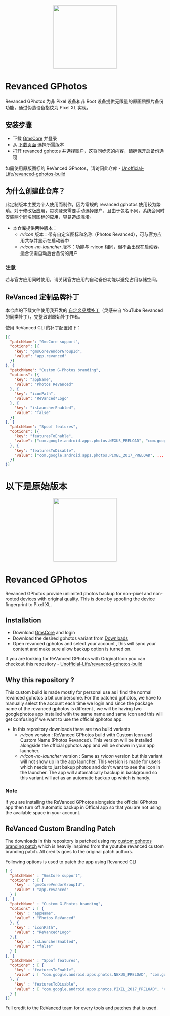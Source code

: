 <p align="center">
  <img width="200" height="auto" src="https://github.com/athuld/revanced-gphotos/blob/main/google-photos-revanced.png" />
</p>

# Revanced GPhotos
Revanced GPhotos 为非 Pixel 设备和非 Root 设备提供无限量的原画质照片备份功能，通过伪造设备指纹为 Pixel XL 实现。

## 安装步骤
* 下载 [GmsCore](https://github.com/ReVanced/GmsCore/releases) 并登录
* 从 [下载页面](https://github.com/athuld/revanced-gphotos/releases) 选择所需版本
* 打开 revanced gphotos 并选择账户，这将同步您的内容，请确保开启备份选项

如需使用原版图标的 ReVanced GPhotos，请访问此仓库 - [Unofficial-Life/revanced-gphotos-build](https://github.com/Unofficial-Life/revanced-gphotos-build)

## 为什么创建此仓库？
此定制版本主要为个人使用而制作，因为常规的 revanced gphotos 使用较为繁琐。对于修改版应用，每次登录需要手动选择账户，且由于包名不同，系统会同时安装两个同名同图标的应用，容易造成混淆。

* 本仓库提供两种版本：
  * *rvicon* 版本：带有自定义图标和名称（Photos Revanced），可与官方应用共存并显示在启动器中
  * *rvicon-no-launcher* 版本：功能与 rvicon 相同，但不会出现在启动器。适合仅需自动后台备份的用户

### 注意
若与官方应用同时使用，请关闭官方应用的自动备份功能以避免占用存储空间。

## ReVanced 定制品牌补丁
本仓库的下载文件使用我开发的 [自定义品牌补丁](https://github.com/athuld/revanced-patches/commit/3c561c939d2cce8f89ac26a2a1f240eea9019ce8)（灵感来自 YouTube Revanced 的同类补丁），完整致谢原始补丁作者。

使用 ReVanced CLI 的补丁配置如下：
```json
[{
  "patchName": "GmsCore support",
  "options": [{
    "key": "gmsCoreVendorGroupId",
    "value": "app.revanced"
  }]
}, {
  "patchName": "Custom G-Photos branding",
  "options": [{
    "key": "appName",
    "value": "Photos ReVanced"
  }, {
    "key": "iconPath",
    "value": "ReVanced*Logo"
  }, {
    "key": "isLauncherEnabled",
    "value": "false"
  }]
}, {
  "patchName": "Spoof features",
  "options": [{
    "key": "featuresToEnable",
    "value": ["com.google.android.apps.photos.NEXUS_PRELOAD", "com.google.android.apps.photos.nexus_preload"]
  }, {
    "key": "featuresToDisable",
    "value": ["com.google.android.apps.photos.PIXEL_2017_PRELOAD", ...（完整列表见原版）]
  }]
}]
```
# 以下是原始版本

<p align="center">
  <img width="200" height="auto" src="https://github.com/athuld/revanced-gphotos/blob/main/google-photos-revanced.png" />
</p>

# Revanced GPhotos
Revanced GPhotos provide unlimited photos backup for non-pixel and non-rooted devices with original quality. This is done by spoofing the device fingerprint to Pixel XL.

## Installation
* Download [GmsCore](https://github.com/ReVanced/GmsCore/releases) and login
* Download the desired gphotos variant from [Downloads](https://github.com/athuld/revanced-gphotos/releases)
* Open revanced gphotos and select your account , this will sync your content and make sure allow backup option is turned on.

If you are looking for ReVanced GPhotos with Original Icon you can checkout this repository - [Unofficial-Life/revanced-gphotos-build](https://github.com/Unofficial-Life/revanced-gphotos-build)


## Why this repository ?
This custom build is made mostly for personal use as i find the normal revanced gphotos a bit cumbersome. For the patched gphotos, we have to manually select the account each time we login and since the package name of the revanced gphotos is different , we will be having two googlephotos app installed with the same name and same icon and this will get confusing if we want to use the official gphotos app.
* In this repository downloads there are two build variants
  * *rvicon* version : ReVanced GPhotos build with Custom Icon and Custom Name (Photos Revanced). This version will be installed alongside the official gphotos app and will be shown in your app launcher.
  * *rvicon-no-launcher* version : Same as *rvicon* version but this variant will not show up in the app launcher. This version is made for users which needs to just bakup photos and don't want to see the icon in the launcher. The app will automatically backup in background so this variant will act as an automatic backup up which is handy.

 ### Note
 If you are installing the ReVanced GPhotos alongside the official GPhotos app then turn off automatic backup in Offical app so that you are not using the available space in your account.
 
## ReVanced Custom Branding Patch

The downloads in this repository is patched using my [custom gphotos branding patch](https://github.com/athuld/revanced-patches/commit/3c561c939d2cce8f89ac26a2a1f240eea9019ce8) which is heavily inspired from the youtube revanced custom branding patch. All credits goes to the original patch authors.

Following options is used to patch the app using Revanced CLI
```json
[ {
  "patchName" : "GmsCore support",
  "options" : [ {
    "key" : "gmsCoreVendorGroupId",
    "value" : "app.revanced"
  } ]
}, {
  "patchName" : "Custom G-Photos branding",
  "options" : [ {
    "key" : "appName",
    "value" : "Photos ReVanced"
  }, {
    "key" : "iconPath",
    "value" : "ReVanced*Logo"
  },{
    "key" : "isLauncherEnabled",
    "value" : "false"
  } ]
}, {
  "patchName" : "Spoof features",
  "options" : [ {
    "key" : "featuresToEnable",
    "value" : [ "com.google.android.apps.photos.NEXUS_PRELOAD", "com.google.android.apps.photos.nexus_preload" ]
  }, {
    "key" : "featuresToDisable",
    "value" : [ "com.google.android.apps.photos.PIXEL_2017_PRELOAD", "com.google.android.apps.photos.PIXEL_2018_PRELOAD", "com.google.android.apps.photos.PIXEL_2019_MIDYEAR_PRELOAD", "com.google.android.apps.photos.PIXEL_2019_PRELOAD", "com.google.android.feature.PIXEL_2020_MIDYEAR_EXPERIENCE", "com.google.android.feature.PIXEL_2020_EXPERIENCE", "com.google.android.feature.PIXEL_2021_MIDYEAR_EXPERIENCE", "com.google.android.feature.PIXEL_2021_EXPERIENCE", "com.google.android.feature.PIXEL_2022_MIDYEAR_EXPERIENCE", "com.google.android.feature.PIXEL_2022_EXPERIENCE", "com.google.android.feature.PIXEL_2023_MIDYEAR_EXPERIENCE", "com.google.android.feature.PIXEL_2023_EXPERIENCE", "com.google.android.feature.PIXEL_2024_MIDYEAR_EXPERIENCE", "com.google.android.feature.PIXEL_2024_EXPERIENCE", "com.google.android.feature.PIXEL_2025_MIDYEAR_EXPERIENCE" ]
  } ]
}]
```

Full credit to the [ReVanced](https://github.com/athuld/revanced-patches.git]) team for every tools and patches that is used.
